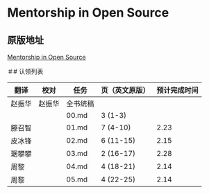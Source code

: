# Mentorship in Open Source

## 原版地址

[Mentorship in Open Source](../attachments/Mentorship-in-Open-Source.pdf)

＃# 认领列表

| 翻译 | 校对  |  任务                                                               | 页（英文原版） | 预计完成时间 |
| ----| -- | ---------------------------------------------------------------- | ------- | ------ |
| 赵振华 | 赵振华   | 全书统稿 |                                                              |         |        |
|  |   |  00.md | 3 (1-3) |   |
| 滕召智|  |  01.md       | 7 (4-10) | 2.23 |
| 皮冰锋 |  |  02.md       | 6 (11-15) | 2.15  |
| 琚攀攀 |  |  03.md       | 2 (16-17) | 2.28 |
| 周黎 |  |  04.md       | 4 (18-21)  | 2.14 |
| 周黎 |  |  05.md     | 4 (22-25) | 2.14 |
